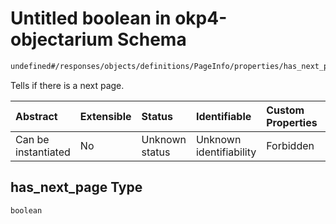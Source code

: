 # Untitled boolean in okp4-objectarium Schema

```txt
undefined#/responses/objects/definitions/PageInfo/properties/has_next_page
```

Tells if there is a next page.

| Abstract            | Extensible | Status         | Identifiable            | Custom Properties | Additional Properties | Access Restrictions | Defined In                                                                     |
| :------------------ | :--------- | :------------- | :---------------------- | :---------------- | :-------------------- | :------------------ | :----------------------------------------------------------------------------- |
| Can be instantiated | No         | Unknown status | Unknown identifiability | Forbidden         | Allowed               | none                | [okp4-objectarium.json\*](schema/okp4-objectarium.json "open original schema") |

## has\_next\_page Type

`boolean`
